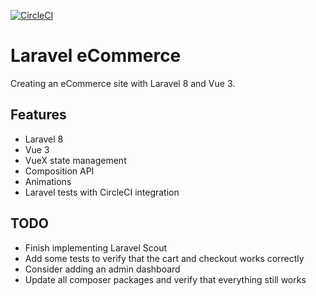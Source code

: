 [![CircleCI](https://circleci.com/gh/w3bdesign/laravel-vue.svg?style=svg)](https://circleci.com/gh/w3bdesign/laravel-vue)

# Laravel eCommerce

 Creating an eCommerce site with Laravel 8 and Vue 3.

 ## Features

 - Laravel 8
 - Vue 3
 - VueX state management
 - Composition API
 - Animations 
 - Laravel tests with CircleCI integration

 ## TODO

 - Finish implementing Laravel Scout
 - Add some tests to verify that the cart and checkout works correctly
 - Consider adding an admin dashboard
 - Update all composer packages and verify that everything still works
